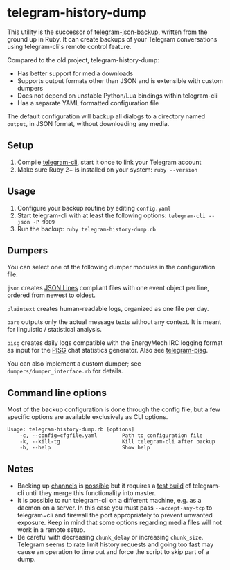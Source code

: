 # telegram-history-dump

This utility is the successor of [telegram-json-backup][1], written from the
ground up in Ruby. It can create backups of your Telegram conversations using
telegram-cli's remote control feature.
 
Compared to the old project, telegram-history-dump:

* Has better support for media downloads
* Supports output formats other than JSON and is extensible with custom dumpers
* Does not depend on unstable Python/Lua bindings within telegram-cli
* Has a separate YAML formatted configuration file

The default configuration will backup all dialogs to a directory named `output`,
in JSON format, without downloading any media.

## Setup

1. Compile [telegram-cli][3], start it once to link your Telegram account
2. Make sure Ruby 2+ is installed on your system: `ruby --version`

## Usage

1. Configure your backup routine by editing `config.yaml`
2. Start telegram-cli with at least the following options:
   `telegram-cli --json -P 9009`
3. Run the backup: `ruby telegram-history-dump.rb`

## Dumpers

You can select one of the following dumper modules in the configuration file.

`json` creates [JSON Lines][5] compliant files with one event object per line,
ordered from newest to oldest. 

`plaintext` creates human-readable logs, organized as one file per day. 

`bare` outputs only the actual message texts without any context. It is meant
for linguistic / statistical analysis.

`pisg` creates daily logs compatible with the EnergyMech IRC logging format as
input for the [PISG][9] chat statistics generator. Also see [telegram-pisg][2].

You can also implement a custom dumper; see `dumpers/dumper_interface.rb` for
details.

## Command line options

Most of the backup configuration is done through the config file, but a few
specific options are available exclusively as CLI options.

```text
Usage: telegram-history-dump.rb [options]
    -c, --config=cfgfile.yaml        Path to configuration file
    -k, --kill-tg                    Kill telegram-cli after backup
    -h, --help                       Show help
```

## Notes

* Backing up [channels][6] is [possible][7] but it requires a [test build][8] of
  telegram-cli until they merge this functionality into master.
* It is possible to run telegram-cli on a different machine, e.g. as a daemon
  on a server. In this case you must pass `--accept-any-tcp` to telegram=cli and
  firewall the port appropriately to prevent unwanted exposure. Keep in mind
  that some options regarding media files will not work in a remote setup.
* Be careful with decreasing `chunk_delay` or increasing `chunk_size`. Telegram
  seems to rate limit history requests and going too fast may cause an operation
  to time out and force the script to skip part of a dump.

[1]: https://github.com/tvdstaaij/telegram-json-backup
[2]: https://github.com/tvdstaaij/telegram-pisg
[3]: https://github.com/vysheng/tg
[4]: http://bundler.io/
[5]: http://jsonlines.org/
[6]: https://telegram.org/blog/channels
[7]: https://github.com/tvdstaaij/telegram-history-dump/issues/1
[8]: https://github.com/vysheng/tg/tree/test
[9]: http://pisg.sourceforge.net/ 
